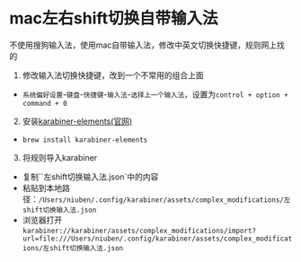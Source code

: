 # mac左右shift切换自带输入法
不使用搜狗输入法，使用mac自带输入法，修改中英文切换快捷键，规则网上找的

1. 修改输入法切换快捷键，改到一个不常用的组合上面
- ``系统偏好设置``-``键盘``-``快捷键``-``输入法``-``选择上一个输入法``，设置为``control + option + command + 0``

2. 安装[karabiner-elements(官网)](https://karabiner-elements.pqrs.org)
- ``brew install karabiner-elements``

3. 将规则导入karabiner
- 复制``左shift切换输入法.json`中的内容
- 粘贴到本地路径：``/Users/niuben/.config/karabiner/assets/complex_modifications/左shift切换输入法.json``
- 浏览器打开``karabiner://karabiner/assets/complex_modifications/import?url=file:///Users/niuben/.config/karabiner/assets/complex_modifications/左shift切换输入法.json``

